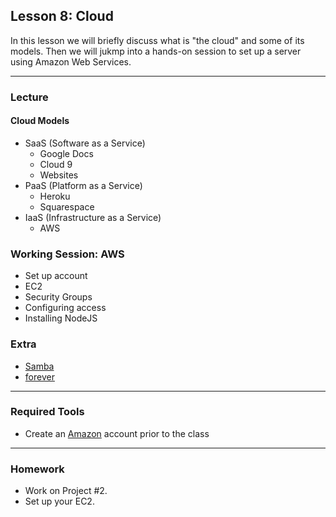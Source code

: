 ## Lesson 8: Cloud

In this lesson we will briefly discuss what is "the cloud" and some of its models. Then we will jukmp into a hands-on session to set up a server using Amazon Web Services.

---

### Lecture

#### Cloud Models

* SaaS (Software as a Service)
	* Google Docs
	* Cloud 9
	* Websites
* PaaS (Platform as a Service)
	* Heroku
	* Squarespace
* IaaS (Infrastructure as a Service)
	* AWS
	
### Working Session: AWS
* Set up account
* EC2
* Security Groups
* Configuring access
* Installing NodeJS
	
### Extra

* [Samba](https://www.samba.org)
* [forever](https://www.npmjs.com/package/forever)

---

### Required Tools

* Create an [Amazon](http://www.amazon.com/) account prior to the class

---

### Homework

* Work on Project #2.
* Set up your EC2.